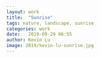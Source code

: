 ```yaml
---
layout: work
title:  "Sunrise"
tags: nature, landscape, sunrise
categories: work
date:   2019-09-29 06:55
author: Kevin Lu
image: 2019/kevin-lu-sunrise.jpg
--- 
```

